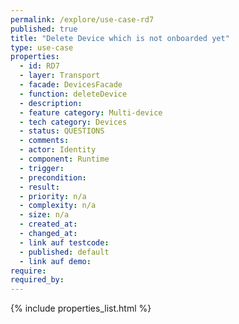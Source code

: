 ```yaml
---
permalink: /explore/use-case-rd7
published: true
title: "Delete Device which is not onboarded yet"
type: use-case
properties:
  - id: RD7
  - layer: Transport
  - facade: DevicesFacade
  - function: deleteDevice
  - description:
  - feature category: Multi-device
  - tech category: Devices
  - status: QUESTIONS
  - comments:
  - actor: Identity
  - component: Runtime
  - trigger:
  - precondition:
  - result:
  - priority: n/a
  - complexity: n/a
  - size: n/a
  - created_at:
  - changed_at:
  - link auf testcode:
  - published: default
  - link auf demo:
require:
required_by:
---
```


{% include properties_list.html %}
